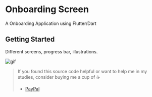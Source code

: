 # Onboarding Screen

A  Onboarding Application using Flutter/Dart

## Getting Started

Different screens, progress bar, illustrations.

![gif](https://user-images.githubusercontent.com/57803942/107657694-adf69280-6c85-11eb-9f5f-3fbaa3f84299.gif)



> If you found this source code helpful or want to help me in my studies, consider buying me a cup of :coffee:
>
> * [PayPal](https://www.paypal.me/albamode/)
